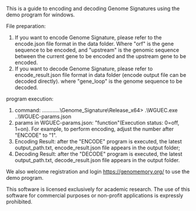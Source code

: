 
This is a guide to encoding and decoding Genome Signatures using the demo program for windows.
 
File preparation:
1. If you want to encode Genome Signature, please refer to the encode.json file format in the data folder. Where "orf" is the gene sequence to be encoded, and "upstream" is the genomic sequence between the current gene to be encoded and the upstream gene to be encoded. 
2. If you want to decode Genome Signature, please refer to encode_result.json file format in data folder (encode output file can be decoded directly). where "gene_loop" is the genome sequence to be decoded.

program execution:
1. command: ............\Genome_Signature\Release_x64> .\WGUEC.exe ..\WGUEC-params.json
2. params in WGUEC-params.json: "function"(Execution status: 0=off, 1=on). For example, to perform encoding, adjust the number after "ENCODE" to "1".
3. Encoding Result: after the "ENCODE" program is executed, the latest output_path.txt, encode_result.json file appears in the output folder; 
4. Decoding Result: after the "DECODE" program is executed,  the latest output_path.txt, decode_result.json file appears in the output folder.

We also welcome registration and login https://genomemory.org/ to use the demo program.


This software is licensed exclusively for academic research.
The use of this software for commercial purposes or non-profit applications is expressly prohibited.

